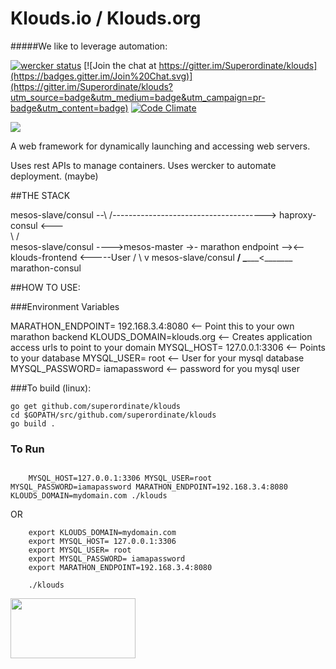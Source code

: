 # Klouds.io / Klouds.org

#####We like to leverage automation:

[![wercker status](https://app.wercker.com/status/fcf719ade20c4ab01184d966f4650ee2/s/master "wercker status")](https://app.wercker.com/project/bykey/fcf719ade20c4ab01184d966f4650ee2)  [![Join the chat at https://gitter.im/Superordinate/klouds](https://badges.gitter.im/Join%20Chat.svg)](https://gitter.im/Superordinate/klouds?utm_source=badge&utm_medium=badge&utm_campaign=pr-badge&utm_content=badge)  [![Code Climate](https://codeclimate.com/github/Superordinate/klouds/badges/gpa.svg)](https://codeclimate.com/github/Superordinate/klouds)  


<img src="http://www.ozzadar.com/klouds.png" align="center"/>



A web framework for dynamically launching and accessing web servers.

Uses rest APIs to manage containers. Uses wercker to automate deployment.  (maybe)


##THE STACK



mesos-slave/consul --\   /--------------------------------------> haproxy-consul  <---\
			   		  \	/															   \
mesos-slave/consul ---->mesos-master ->- marathon endpoint --><-- klouds-frontend <-----User
			   		  /	\					    v
mesos-slave/consul __/	 \______<_______ marathon-consul




##HOW TO USE:

###Environment Variables

MARATHON_ENDPOINT= 192.168.3.4:8080  	<-- Point this to your own marathon backend
KLOUDS_DOMAIN=klouds.org 				<-- Creates application access urls to point to your domain
MYSQL_HOST= 127.0.0.1:3306	 			<-- Points to your database
MYSQL_USER= root						<-- User for your mysql database
MYSQL_PASSWORD= iamapassword			<-- password for you mysql user


###To build (linux):


```
go get github.com/superordinate/klouds
cd $GOPATH/src/github.com/superordinate/klouds
go build .

```
### To Run

``` 

	MYSQL_HOST=127.0.0.1:3306 MYSQL_USER=root MYSQL_PASSWORD=iamapassword MARATHON_ENDPOINT=192.168.3.4:8080 KLOUDS_DOMAIN=mydomain.com ./klouds

```

OR

```
	export KLOUDS_DOMAIN=mydomain.com 
	export MYSQL_HOST= 127.0.0.1:3306
	export MYSQL_USER= root	
	export MYSQL_PASSWORD= iamapassword
	export MARATHON_ENDPOINT=192.168.3.4:8080

	./klouds

```


<a href="https://github.com/EmileVauge/traefik"><img src="https://camo.githubusercontent.com/0d83f4ec95b28ecc0353078ca4364bf461b99c2d/687474703a2f2f7472616566696b2e6769746875622e696f2f7472616566696b2e6c6f676f2e737667" align="center" height="96" width="200" ></a><br>


